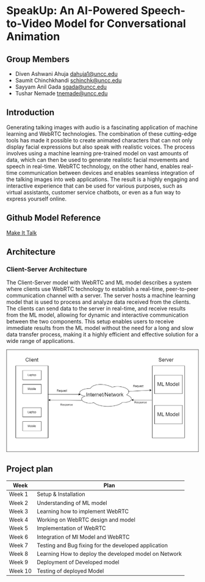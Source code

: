 # SpeakUp: An AI-Powered Speech-to-Video Model for Conversational Animation


## Group Members
- Diven Ashwani Ahuja dahuja1@uncc.edu
- Saumit Chinchkhandi schinchk@uncc.edu
- Sayyam Anil Gada sgada@uncc.edu
- Tushar Nemade tnemade@uncc.edu

## Introduction
Generating talking images with audio is a fascinating application of machine learning and WebRTC technologies. The combination of these cutting-edge tools has made it
possible to create animated characters that can not only display facial expressions but also speak with realistic voices. The process involves using a machine learning
pre-trained model on vast amounts of data, which can then be used to generate realistic facial movements and speech in real-time. WebRTC technology, on the other hand,
enables real-time communication between devices and enables seamless integration of the talking images into web applications. The result is a highly engaging and
interactive experience that can be used for various purposes, such as virtual assistants, customer service chatbots, or even as a fun way to express yourself online.

## Github Model Reference

[Make It Talk](https://github.com/yzhou359/MakeItTalk)

## Architecture
   
   ### Client-Server Architecture

   The Client-Server model with WebRTC and ML model describes a system where clients use WebRTC technology to establish a real-time, peer-to-peer communication channel with a server. The server hosts a machine learning model that is used to process and analyze data received from the clients. The clients can send data to the server in real-time, and receive results from the ML model, allowing for dynamic and interactive communication between the two components. This setup enables users to receive immediate results from the ML model without the need for a long and slow data transfer process, making it a highly efficient and effective solution for a wide range of applications.

   ![Client Server Model](https://github.com/tushar251095/CCN_Human_3D_Modeling/blob/main/Architecture.jpg?raw=true)

## Project plan

| Week | Plan |
|----------|----------|
| Week 1 | Setup & Installation |
| Week 2 | Understanding of ML model |
| Week 3| Learning how to implement WebRTC |
| Week 4| Working on WebRTC design and model |
| Week 5 | Implementation of WebRTC |
| Week 6 | Integration of Ml Model and WebRTC |
| Week 7 | Testing and Bug fixing for the developed application |
| Week 8 | Learning How to deploy the developed model on Network |
| Week 9 | Deployment of Developed model |
| Week 10 | Testing of deployed Model |
